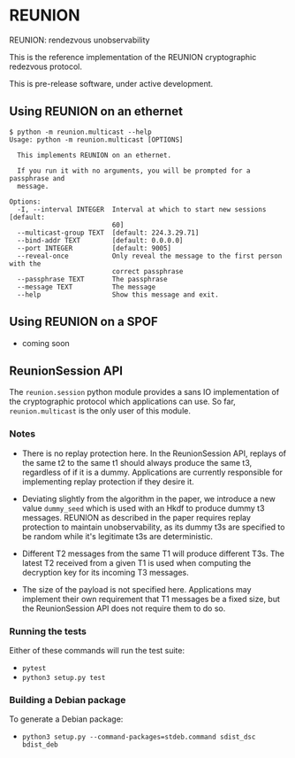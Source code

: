 # REUNION

REUNION: rendezvous unobservability

This is the reference implementation of the REUNION cryptographic redezvous
protocol.

This is pre-release software, under active development.

## Using REUNION on an ethernet

```
$ python -m reunion.multicast --help
Usage: python -m reunion.multicast [OPTIONS]

  This implements REUNION on an ethernet.

  If you run it with no arguments, you will be prompted for a passphrase and
  message.

Options:
  -I, --interval INTEGER  Interval at which to start new sessions  [default:
                          60]
  --multicast-group TEXT  [default: 224.3.29.71]
  --bind-addr TEXT        [default: 0.0.0.0]
  --port INTEGER          [default: 9005]
  --reveal-once           Only reveal the message to the first person with the
                          correct passphrase
  --passphrase TEXT       The passphrase
  --message TEXT          The message
  --help                  Show this message and exit.
```

## Using REUNION on a SPOF

* coming soon

## ReunionSession API

The `reunion.session` python module provides a sans IO implementation of the
cryptographic protocol which applications can use. So far, `reunion.multicast`
is the only user of this module.

### Notes

* There is no replay protection here. In the ReunionSession API, replays of
  the same t2 to the same t1 should always produce the same t3, regardless of
  if it is a dummy. Applications are currently responsible for implementing
  replay protection if they desire it.

* Deviating slightly from the algorithm in the paper, we introduce a new value
  `dummy_seed` which is used with an Hkdf to produce dummy t3 messages. REUNION
  as described in the paper requires replay protection to maintain
  unobservability, as its dummy t3s are specified to be random while it's
  legitimate t3s are deterministic.

* Different T2 messages from the same T1 will produce different T3s. The
  latest T2 received from a given T1 is used when computing the decryption key
  for its incoming T3 messages.

* The size of the payload is not specified here. Applications may implement
  their own requirement that T1 messages be a fixed size, but the
  ReunionSession API does not require them to do so.

### Running the tests

Either of these commands will run the test suite:

* `pytest`
* `python3 setup.py test`

### Building a Debian package

To generate a Debian package:
* `python3 setup.py --command-packages=stdeb.command sdist_dsc bdist_deb`
